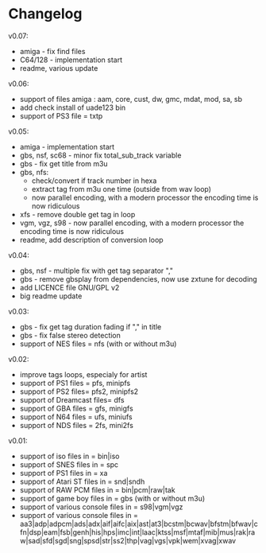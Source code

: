 # Changelog
v0.07:
* amiga - fix find files
* C64/128 - implementation start
* readme, various update

v0.06:
* support of files amiga : aam, core, cust, dw, gmc, mdat, mod, sa, sb
* add check install of uade123 bin
* support of PS3 file = txtp

v0.05:
* amiga - implementation start
* gbs, nsf, sc68 - minor fix total_sub_track variable
* gbs - fix get title from m3u
* gbs, nfs:
	* check/convert if track number in hexa
	* extract tag from m3u one time (outside from wav loop)
	* now parallel encoding, with a modern processor the encoding time is now ridiculous
* xfs - remove double get tag in loop
* vgm, vgz, s98 - now parallel encoding, with a modern processor the encoding time is now ridiculous
* readme, add description of conversion loop

v0.04:
* gbs, nsf - multiple fix with get tag separator ","
* gbs - remove gbsplay from dependencies, now use zxtune for decoding
* add LICENCE file GNU/GPL v2
* big readme update

v0.03:
* gbs - fix get tag duration fading if "," in title
* gbs - fix false stereo detection
* support of NES files = nfs (with or without m3u)

v0.02:
* improve tags loops, especialy for artist
* support of PS1 files = pfs, minipfs
* support of PS2 files=  pfs2, minipfs2
* support of Dreamcast files= dfs
* support of GBA files = gfs, minigfs
* support of N64 files = ufs, miniufs
* support of NDS files = 2fs, mini2fs

v0.01:
* support of iso files in = bin|iso
* support of SNES files in = spc
* support of PS1 files in = xa
* support of Atari ST files in = snd|sndh
* support of RAW PCM files in = bin|pcm|raw|tak
* support of game boy files in = gbs (with or without m3u)
* support of various console files in = s98|vgm|vgz
* support of various console files in = aa3|adp|adpcm|ads|adx|aif|aifc|aix|ast|at3|bcstm|bcwav|bfstm|bfwav|cfn|dsp|eam|fsb|genh|his|hps|imc|int|laac|ktss|msf|mtaf|mib|mus|rak|raw|sad|sfd|sgd|sng|spsd|str|ss2|thp|vag|vgs|vpk|wem|xvag|xwav
